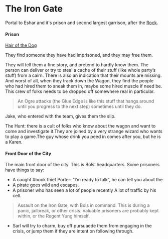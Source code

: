 # The Iron Gate

Portal to Eshar and it's prison and second largest garrison, after the [Rock](/l/the_rock).


#### Prison

[Hair of the Dog](#hairofthedog)
 
They find someone they have had imprisoned, and they may free them. 

They will tell them a fine story, and pretend to hardly know them. The person can deliver or try to steal a cache of their stuff (like whole party’s stuff) from a cairn. There is also an indication that their mounts are missing. And worst of all, when they track down the Wagon, they find the people who had hired them to sneak them in, maybe some hired muscle if need be. This crew of folks needs to be dropped off somewhere real in particular. 

> An Ogre attacks (the Glue Edge is like this stuff that hangs around until you progress to the next step) sometimes until they do. 

Jake, who entered with the team, gives them the slip.

The Hunt: there is a cult of folks who know about the wagon and want to come and investigate it.They are joined by a very strange wizard who wants to play a game.The guy whose drink you peed in comes after you, but he is a Karen.


#### Front Door of the City
The main front door of the city. This is Bols’ headquarters. Some prisoners have things to say:
* A caught #book thief Porter: “I’m ready to talk”, he can tell you about the 
* A pirate goes wild and escapes.
* A prisoner who has seen a lot of people recently A lot of traffic by his cell.

>Assault on the Iron Gate, with Bols in command. This is during a panic, jailbreak, or other crisis. Valuable prisoners are probably kept within, or the Regent Yung himself.
 * Sarl will try to charm, buy off pursuaede them from engaging in the crisis, or jump them if they are intent on following through.
